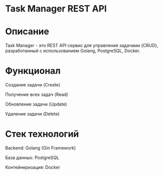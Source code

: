 # Task Manager REST API
# Описание

Task Manager - это REST API сервис для управления задачами (CRUD), разработанный с использованием Golang, PostgreSQL, Docker.

# Функционал

Создание задачи (Create)

Получение всех задач (Read)

Обновление задачи (Update)

Удаление задачи (Delete)

# Стек технологий

Backend: Golang (Gin Framework)

База данных: PostgreSQL

Контейнеризация: Docker

